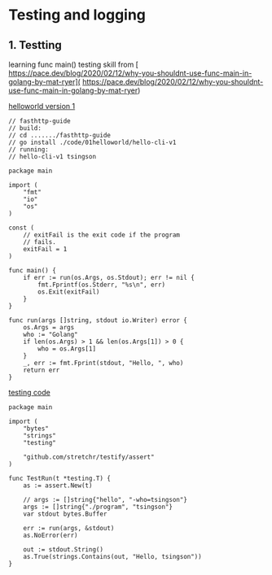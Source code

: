  # Testing and logging 

## 1. Testting

learning func main() testing skill from [ https://pace.dev/blog/2020/02/12/why-you-shouldnt-use-func-main-in-golang-by-mat-ryer]( https://pace.dev/blog/2020/02/12/why-you-shouldnt-use-func-main-in-golang-by-mat-ryer)



[helloworld version 1](../code/01/helloworld/hello-cli/v1/main.go)

```
// fasthttp-guide
// build:
// cd ......./fasthttp-guide
// go install ./code/01helloworld/hello-cli-v1
// running:
// hello-cli-v1 tsingson

package main

import (
	"fmt"
	"io"
	"os"
)

const (
	// exitFail is the exit code if the program
	// fails.
	exitFail = 1
)

func main() {
	if err := run(os.Args, os.Stdout); err != nil {
		fmt.Fprintf(os.Stderr, "%s\n", err)
		os.Exit(exitFail)
	}
}

func run(args []string, stdout io.Writer) error {
	os.Args = args
	who := "Golang"
	if len(os.Args) > 1 && len(os.Args[1]) > 0 {
		who = os.Args[1]
	}
	_, err := fmt.Fprint(stdout, "Hello, ", who)
	return err
}

```

[testing code](../code/01/helloworld/hello-cli/v1/main.go)


```
package main

import (
	"bytes"
	"strings"
	"testing"

	"github.com/stretchr/testify/assert"
)

func TestRun(t *testing.T) {
	as := assert.New(t)

	// args := []string{"hello", "-who=tsingson"}
	args := []string{"./program", "tsingson"}
	var stdout bytes.Buffer

	err := run(args, &stdout)
	as.NoError(err)

	out := stdout.String()
	as.True(strings.Contains(out, "Hello, tsingson"))
}

```
